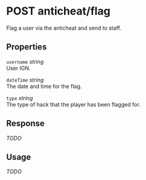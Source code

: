 # <span class="badge badge-light">POST</span> <span class="badge badge-light">anticheat/flag</span>


Flag a user via the anticheat and send to staff.

## Properties

`username` *string*  
User IGN.

`dateTime` *string*  
The date and time for the flag.

`type` *string*  
The type of hack that the player has been flagged for.


## Response

*TODO*

## Usage

*TODO*

